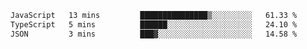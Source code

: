 
<!--START_SECTION:waka-->

```txt
JavaScript   13 mins         ███████████████▒░░░░░░░░░   61.33 %
TypeScript   5 mins          ██████░░░░░░░░░░░░░░░░░░░   24.10 %
JSON         3 mins          ███▓░░░░░░░░░░░░░░░░░░░░░   14.58 %
```

<!--END_SECTION:waka-->
